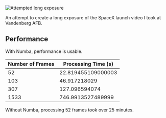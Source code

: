 ![Attempted long exposure](results/every_frame.png)

An attempt to create a long exposure of the SpaceX launch video I took at Vandenberg AFB.

## Performance
With Numba, performance is usable. 

| Number of Frames | Processing Time (s) |
|------------------|---------------------|
| 52               | 22.819455109000003  |
| 103              | 46.917218029        |
| 307              | 127.096594074       |
| 1533             | 746.9913527489999   |

Without Numba, processing 52 frames took over 25 minutes. 